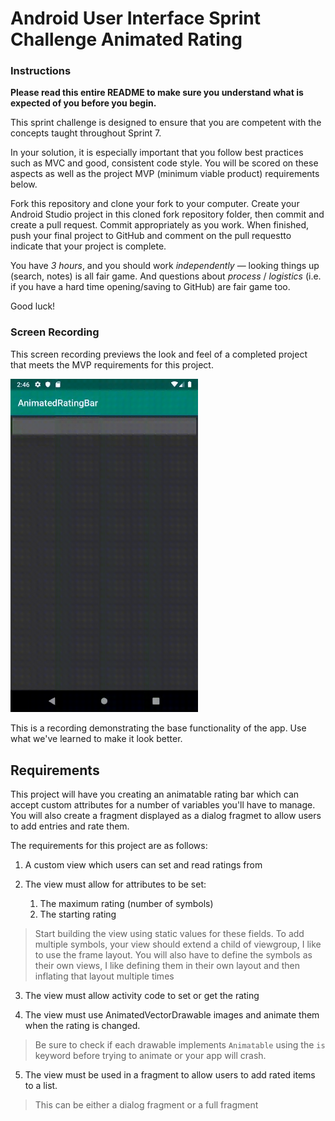 # Android User Interface Sprint Challenge Animated Rating

### Instructions

**Please read this entire README to make sure you understand what is expected of you before you begin.**

This sprint challenge is designed to ensure that you are competent with the concepts taught throughout Sprint 7.

In your solution, it is especially important that you follow best practices such as MVC and good, consistent code style. You will be scored on these aspects as well as the project MVP (minimum viable product) requirements below.

Fork this repository and clone your fork to your computer. Create your Android Studio project in this cloned fork repository folder, then commit and create a pull request. Commit appropriately as you work. When finished, push your final project to GitHub and comment on the pull requestto indicate that your project is complete.

You have *3 hours*, and you should work *independently* — looking things up (search, notes) is all fair game. And questions about *process* / *logistics* (i.e. if you have a hard time opening/saving to GitHub) are fair game too.

Good luck!

### Screen Recording

This screen recording previews the look and feel of a completed project that meets the MVP requirements for this project.

<img src="animatedRatingBar_app.gif" width="300">

This is a recording demonstrating the base functionality of the app. Use what we've learned to make it look better.

## Requirements

This project will have you creating an animatable rating bar which can accept custom attributes for a number of variables you'll have to manage. You will also create a fragment displayed as a dialog fragmet to allow users to add entries and rate them.

The requirements for this project are as follows:

1. A custom view which users can set and read ratings from

2. The view must allow for attributes to be set:
    1. The maximum rating (number of symbols)
    2. The starting rating
    
> Start building the view using static values for these fields.
> To add multiple symbols, your view should extend a child of viewgroup, I like to use the frame layout. You will also have to define the symbols as their own views, I like defining them in their own layout and then inflating that layout multiple times

3. The view must allow activity code to set or get the rating

4. The view must use AnimatedVectorDrawable images and animate them when the rating is changed.
> Be sure to check if each drawable implements `Animatable` using the `is` keyword before trying to animate or your app will crash. 

5. The view must be used in a fragment to allow users to add rated items to a list.
> This can be either a dialog fragment or a full fragment

